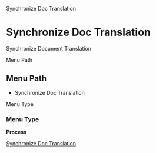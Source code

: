 
Synchronize Doc Translation
# Synchronize Doc Translation


Synchronize Document Translation

Menu Path
## Menu Path



- Synchronize Doc Translation

Menu Type
### Menu Type

**Process**


[Synchronize Doc Translation](../../process-translationdocsync.md)